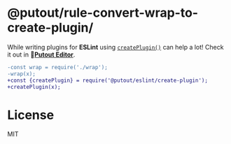 # @putout/rule-convert-wrap-to-create-plugin/

While writing plugins for **ESLint** using [`createPlugin()`](https://github.com/coderaiser/putout/tree/master/packages/eslint#create-plugin) can help a lot!
Check it out in 🐊[**Putout Editor**](https://putout.cloudcmd.io/#/gist/9ffe0a9c6a1b128704d6f5f76f1af6d9/ccf504a7556d3ab3f4c9ec40e3d42d9c5e8c0dcc).

```diff
-const wrap = require('./wrap');
-wrap(x);
+const {createPlugin} = require('@putout/eslint/create-plugin');
+createPlugin(x);
```

# License

MIT
